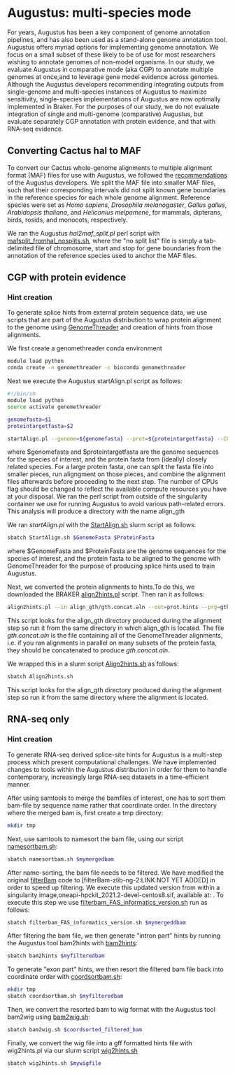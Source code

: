 # Augustus: multi-species mode
For years, Augustus has been a key component of genome annotation pipelines, and has also been used as a stand-alone genome annotation tool. Augustus offers myriad options for implementing genome annotation. We focus on a small subset of these likely to be of use for most researchers wishing to annotate genomes of non-model organisms. In our study, we evaluate Augustus in comparative mode (aka CGP) to annotate multiple genomes at once,and to leverage gene model evidence across genomes. Although the Augustus developers recommending integrating outputs from single-genome and multi-species instances of Augustus to maximize sensitivity, single-species implementations of Augustus are now optimally implemented in Braker. For the purposes of our study, we do not evaluate integration of single and multi-genome (comparative) Augustus, but evaluate separately CGP annotation with protein evidence, and that with RNA-seq evidence.

## Converting Cactus hal to MAF
To convert our Cactus whole-genome alignments to multiple alignment format (MAF) files for use with Augustus, we followed the [recommendations](http://bioinf.uni-greifswald.de/augustus/binaries/tutorial-cgp/cactus.html#hal2maf) of the Augustus developers. We split the MAF file into smaller MAF files, such that their corresponding intervals did not split known gene boundaries in the reference species for each whole genome alignment. Reference species were set as *Homo sapiens*, *Drosophila melanogaster*, *Gallus gallus*, *Arabidopsis thaliana*, and *Heliconius melpomene*, for mammals, dipterans, birds, rosids, and monocots, respectively.

We ran the Augustus *hal2maf_split.pl* perl script with [mafsplit_fromhal_nosplits.sh](https://github.com/harvardinformatics/GenomeAnnotation/blob/master/FreedmanSackton_2024/ComparativeAugustus/slurm_scripts/mafsplit_fromhal_nosplits.sh), where the "no split list" file is simply a tab-delimited file of chromosome, start and stop for gene boundaries from the annotation of the reference species used to anchor the MAF files.

## CGP with protein evidence 
### Hint creation
To generate splice hints from external protein sequence data, we use scripts that are part of the Augustus distribution to wrap protein alignment to the genome using [GenomeThreader](https://genomethreader.org/) and creation of hints from those alignments. 

We first create a genomethreader conda environment
```bash
module load python
conda create -n genomethreader -c bioconda genomethreader
```

Next we execute the Augustus startAlign.pl script as follows:
```bash
#!/bin/sh
module load python
source activate genomethreader

genomefasta=$1
proteintargetfasta=$2

startAlign.pl --genome=${genomefasta} --prot=${proteintargetfasta} --CPU=12 --prg=gth
```

where $genomefasta and $proteintargetfasta are the genome sequences for the species of interest, and the protein fasta from (ideally) closely related species. For a large protein fasta, one can split the fasta file into smaller pieces, run aligngment on those pieces, and combine the alignment files afterwards before proceeding to the next step. The number of CPUs flag should be changed to reflect the available compute resources you have at your disposal. We ran the perl script from outside of the singularity container we use for running Augustus to avoid various path-related errors. This analysis will produce a directory with the name align_gth

We ran *startAlign.pl* with the [StartAlign.sh](https://github.com/harvardinformatics/GenomeAnnotation/blob/master/FreedmanSackton_2024/ComparativeAugustus/slurm_scripts/StartAlign.sh) slurm script as follows:

```bash
sbatch StartAlign.sh $GenomeFasta $ProteinFasta
```
where $GenomeFasta and $ProteinFasta are the genome sequences for the species of interest, and the protein fasta to be aligned to the genome with GenomeThreader for the purpose of producing splice hints used to train Augustus.

Next, we converted the protein alignments to hints.To do this, we downloaded the BRAKER [align2hints.pl](https://github.com/Gaius-Augustus/BRAKER/blob/master/scripts/align2hints.pl) script. Then ran it as follows:
```bash
align2hints.pl --in align_gth/gth.concat.aln --out=prot.hints --prg=gth
```
This script looks for the align_gth directory produced during the alignment step so run it from the same directory in which align_gth is located. The file *gth.concat.aln* is the file containing all of the GenomeThreader alignments, i.e. if you ran alignments in parallel on many subsets of the protein fasta, they should be concatenated to produce *gth.concat.aln*. 

We wrapped this in a slurm script [Align2hints.sh](https://github.com/harvardinformatics/GenomeAnnotation/blob/master/FreedmanSackton_2024/ComparativeAugustus/slurm_scripts/Align2hints.sh) as follows:
```bash
sbatch Align2hints.sh
```
This script looks for the align_gth directory produced during the alignment step so run it from the same directory where the alignment is located.


 
 





## RNA-seq only
### Hint creation
To generate RNA-seq derived splice-site hints for Augustus is a multi-step process which present computational challenges. We have implemented changes to tools within the Augustus distribution in order for them to handle contemporary, increasingly large RNA-seq datasets in a time-efficient manner. 

After using samtools to merge the bamfiles of interest, one has to sort them bam-file by sequence name rather that coordinate order. In the directory where the merged bam is, first create a tmp directory:
```bash
mkdir tmp
```
Next, use samtools to namesort the bam file, using our script [namesortbam.sh]():
```bash
sbatch namesortbam.sh $mymergedbam
```

After name-sorting, the bam file needs to be filtered. We have modified the original [filterBam](https://github.com/nextgenusfs/augustus/tree/master/auxprogs/filterBam) code to [filterBam-zlib-ng-2:LINK NOT YET ADDED] in order to speed up filtering. We execute this updated version from within a singularity image,oneapi-hpckit_2021.2-devel-centos8.sif, available at: . To execute this step we use [filterbam_FAS_informatics_version.sh](https://github.com/harvardinformatics/GenomeAnnotation/blob/master/ComparativeAugustus/slurm_scripts/filterbam_FAS_informatics_version.sh) run as follows:
```bash
sbatch filterbam_FAS_informatics_version.sh $mymergeddbam
```

After filtering the bam file, we then generate "intron part" hints by running the Augustus tool bam2hints with [bam2hints](https://github.com/harvardinformatics/GenomeAnnotation/blob/master/ComparativeAugustus/slurm_scripts/bam2hints.sh):
```bash
sbatch bam2hints $myfilteredbam
``` 

To generate "exon part" hints, we then resort the filtered bam file back into coordinate order with [coordsortbam.sh](https://github.com/harvardinformatics/GenomeAnnotation/blob/master/ComparativeAugustus/slurm_scripts/coordsortbam.sh):
```bash
mkdir tmp
sbatch coordsortbam.sh $myfilteredbam
```

Then, we convert the resorted bam to wig format with the Augustus tool bam2wig using [bam2wig.sh](https://github.com/harvardinformatics/GenomeAnnotation/blob/master/ComparativeAugustus/slurm_scripts/bam2wig.sh):
```bash
sbatch bam2wig.sh $coordsorted_filtered_bam
```
Finally, we convert the wig file into a gff formatted hints file with wig2hints.pl via our slurm script [wig2hints.sh](https://github.com/harvardinformatics/GenomeAnnotation/blob/master/ComparativeAugustus/slurm_scripts/wig2hints.sh)
```bash
sbatch wig2hints.sh $mywigfile
```
